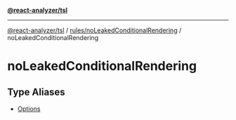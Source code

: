 [**@react-analyzer/tsl**](../../../../README.md)

***

[@react-analyzer/tsl](../../../../README.md) / [rules/noLeakedConditionalRendering](../../README.md) / noLeakedConditionalRendering

# noLeakedConditionalRendering

## Type Aliases

- [Options](type-aliases/Options.md)

